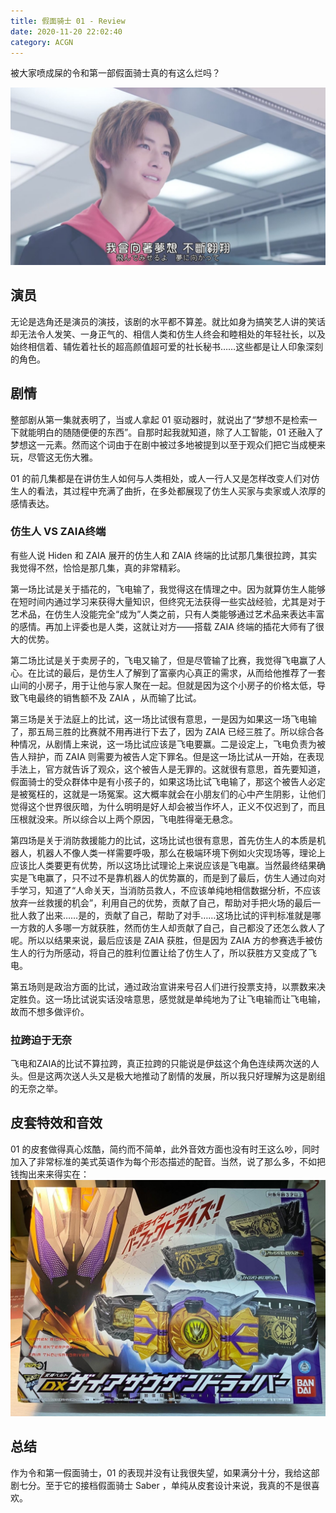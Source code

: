 ```yaml
---
title: 假面骑士 01 - Review
date: 2020-11-20 22:02:40
category: ACGN
---
```

被大家喷成屎的令和第一部假面骑士真的有这么烂吗？

<!-- more -->

![大结局中的一幕](/images/ACGN/Kamen-Rider-Zero-One-review.jpg)

## 演员

无论是选角还是演员的演技，该剧的水平都不算差。就比如身为搞笑艺人讲的笑话却无法令人发笑、一身正气的、相信人类和仿生人终会和睦相处的年轻社长，以及始终相信着、辅佐着社长的超高颜值超可爱的社长秘书……这些都是让人印象深刻的角色。

## 剧情

整部剧从第一集就表明了，当或人拿起 01 驱动器时，就说出了“梦想不是检索一下就能明白的随随便便的东西”。自那时起我就知道，除了人工智能，01 还融入了梦想这一元素。然而这个词由于在剧中被过多地被提到以至于观众们把它当成梗来玩，尽管这无伤大雅。

01 的前几集都是在讲仿生人如何与人类相处，或人一行人又是怎样改变人们对仿生人的看法，其过程中充满了曲折，在多处都展现了仿生人买家与卖家或人浓厚的感情表达。

### 仿生人 VS ZAIA终端

有些人说 Hiden 和 ZAIA 展开的仿生人和 ZAIA 终端的比试那几集很拉跨，其实我觉得不然，恰恰是那几集，真的非常精彩。

第一场比试是关于插花的，飞电输了，我觉得这在情理之中。因为就算仿生人能够在短时间内通过学习来获得大量知识，但终究无法获得一些实战经验，尤其是对于艺术品，在仿生人没能完全“成为”人类之前，只有人类能够通过艺术品来表达丰富的感情。再加上评委也是人类，这就让对方——搭载 ZAIA 终端的插花大师有了很大的优势。

第二场比试是关于卖房子的，飞电又输了，但是尽管输了比赛，我觉得飞电赢了人心。在比试的最后，是仿生人了解到了富豪内心真正的需求，从而给他推荐了一套山间的小房子，用于让他与家人聚在一起。但就是因为这个小房子的价格太低，导致飞电最终的销售额不及 ZAIA ，从而输了比试。

第三场是关于法庭上的比试，这一场比试很有意思，一是因为如果这一场飞电输了，那五局三胜的比赛就不用再进行下去了，因为 ZAIA 已经三胜了。所以综合各种情况，从剧情上来说，这一场比试应该是飞电要赢。二是设定上，飞电负责为被告人辩护，而 ZAIA 则需要为被告人定下罪名。但是这一场比试从一开始，在表现手法上，官方就告诉了观众，这个被告人是无罪的。这就很有意思，首先要知道，假面骑士的受众群体中是有小孩子的，如果这场比试飞电输了，那这个被告人必定是被冤枉的，这就是一场冤案。这大概率就会在小朋友们的心中产生阴影，让他们觉得这个世界很灰暗，为什么明明是好人却会被当作坏人，正义不仅迟到了，而且压根就没来。所以综合以上两个原因，飞电胜得毫无悬念。

第四场是关于消防救援能力的比试，这场比试也很有意思，首先仿生人的本质是机器人，机器人不像人类一样需要呼吸，那么在极端环境下例如火灾现场等，理论上应该比人类要更有优势，所以这场比试理论上来说应该是飞电赢。当然最终结果确实是飞电赢了，只不过不是靠机器人的优势赢的，而是到了最后，仿生人通过向对手学习，知道了“人命关天，当消防员救人，不应该单纯地相信数据分析，不应该放弃一丝救援的机会”，利用自己的优势，贡献了自己，帮助对手把火场的最后一批人救了出来……是的，贡献了自己，帮助了对手……这场比试的评判标准就是哪一方救的人多哪一方就获胜，然而仿生人却贡献了自己，自己都没了还怎么救人了呢。所以以结果来说，最后应该是 ZAIA 获胜，但是因为 ZAIA 方的参赛选手被仿生人的行为所感动，将自己的胜利位置让给了仿生人了，所以获胜方又变成了飞电。

第五场则是政治方面的比试，通过政治宣讲来号召人们进行投票支持，以票数来决定胜负。这一场比试说实话没啥意思，感觉就是单纯地为了让飞电输而让飞电输，故而不想多做评价。

### 拉跨迫于无奈

飞电和ZAIA的比试不算拉跨，真正拉跨的只能说是伊兹这个角色连续两次送的人头。但是这两次送人头又是极大地推动了剧情的发展，所以我只好理解为这是剧组的无奈之举。

## 皮套特效和音效

01 的皮套做得真心炫酷，简约而不简单，此外音效方面也没有时王这么吵，同时加入了非常标准的美式英语作为每个形态描述的配音。当然，说了那么多，不如把钱掏出来来得实在：![Thousan Driver](/images/ACGN/ThousanDriver.jpg)

## 总结

作为令和第一假面骑士，01 的表现并没有让我很失望，如果满分十分，我给这部剧七分。至于它的接档假面骑士 Saber ，单纯从皮套设计来说，我真的不是很喜欢。
